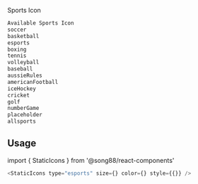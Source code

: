 Sports Icon

``` bash
Available Sports Icon
soccer
basketball 
esports 
boxing
tennis 
volleyball 
baseball 
aussieRules 
americanFootball 
iceHockey 
cricket 
golf 
numberGame 
placeholder
allsports
```

## Usage
import { StaticIcons } from '@song88/react-components'
```js
<StaticIcons type="esports" size={} color={} style={{}} />
```
